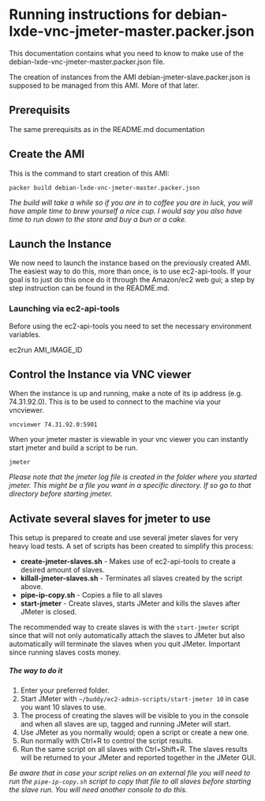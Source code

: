 




# Running instructions for debian-lxde-vnc-jmeter-master.packer.json

This documentation contains what you need to know to make use of the debian-lxde-vnc-jmeter-master.packer.json file.

The creation of instances from the AMI debian-jmeter-slave.packer.json is supposed to be managed from this AMI. More of that later.




## Prerequisits

The same prerequisits as in the README.md documentation




## Create the AMI

This is the command to start creation of this AMI:

	packer build debian-lxde-vnc-jmeter-master.packer.json

_The build will take a while so if you are in to coffee you are in luck, you will have ample time to brew yourself a nice cup. I would say you also have time to run down to the store and buy a bun or a cake._




## Launch the Instance

We now need to launch the instance based on the previously created AMI.
The easiest way to do this, more than once, is to use ec2-api-tools.
If your goal is to just do this once do it through the Amazon/ec2 web gui;
a step by step instruction can be found in the README.md.



### Launching via ec2-api-tools

Before using the ec2-api-tools you need to set the necessary environment variables.

ec2run AMI_IMAGE_ID 




## Control the Instance via VNC viewer

When the instance is up and running, make a note of its ip address (e.g. 74.31.92.0). This is to be used to connect to the machine via your vncviewer.

	vncviewer 74.31.92.0:5901

When your jmeter master is viewable in your vnc viewer you can instantly start jmeter and build a script to be run.

	jmeter

_Please note that the jmeter log file is created in the folder where you started jmeter. This might be a file you want in a specific directory. If so go to that directory before starting jmeter._




## Activate several slaves for jmeter to use

This setup is prepared to create and use several jmeter slaves for very heavy load tests. A set of scripts has been created to simplify this process:

* __create-jmeter-slaves.sh__ - Makes use of ec2-api-tools to create a desired amount of slaves.
* __killall-jmeter-slaves.sh__ - Terminates all slaves created by the script above.
* __pipe-ip-copy.sh__ - Copies a file to all slaves
* __start-jmeter__ - Create slaves, starts JMeter and kills the slaves after JMeter is closed.

The recommended way to create slaves is with the `start-jmeter` script since that will not only automatically attach the slaves to JMeter but also automatically will terminate the slaves when you quit JMeter. Important since running slaves costs money.

##### The way to do it

1. Enter your preferred folder.
2. Start JMeter with `~/buddy/ec2-admin-scripts/start-jmeter 10` in case you want 10 slaves to use.
3. The process of creating the slaves will be visible to you in the console and when all slaves are up, tagged and running JMeter will start.
4. Use JMeter as you normally would; open a script or create a new one.
5. Run normally with Ctrl+R to control the script results.
6. Run the same script on all slaves with Ctrl+Shift+R. The slaves results will be returned to your JMeter and reported together in the JMeter GUI.

_Be aware that in case your script relies on an external file you will need to run the `pipe-ip-copy.sh` script to copy that file to all slaves before starting the slave run. You will need another console to do this._

